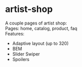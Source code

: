 # artist-shop  
A couple pages of artist shop:  
    Pages: home, catalog, product, faq  
 Features:  
  * Adaptive layout (up to 320)
  * BEM
  * Slider Swiper
  * Spoilers 

